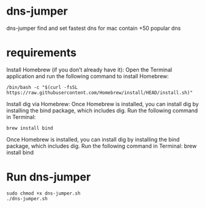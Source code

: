 # dns-jumper
dns-jumper find and set fastest dns for mac
contain +50 popular dns
# requirements
Install Homebrew (if you don’t already have it):
Open the Terminal application and run the following command to install Homebrew:

	/bin/bash -c "$(curl -fsSL https://raw.githubusercontent.com/Homebrew/install/HEAD/install.sh)"
 
Install dig via Homebrew:
Once Homebrew is installed, you can install dig by installing the bind package, which includes dig. Run the following command in Terminal:

	brew install bind
 
Once Homebrew is installed, you can install dig by installing the bind package, which includes dig. Run the following command in Terminal:
brew install bind

# Run dns-jumper
	sudo chmod +x dns-jumper.sh
	./dns-jumper.sh
